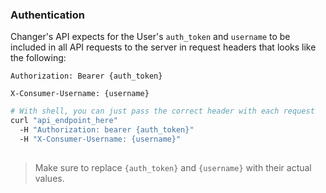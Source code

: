 ### Authentication

Changer's API expects for the User's <code>auth_token</code> and <code>username</code> to be included in all API requests to the server in request headers that looks like the following:

`Authorization: Bearer {auth_token}`

`X-Consumer-Username: {username}`

```bash
# With shell, you can just pass the correct header with each request
curl "api_endpoint_here"
  -H "Authorization: bearer {auth_token}"
  -H "X-Consumer-Username: {username}"
  
```

> Make sure to replace `{auth_token}`  and `{username}` with their actual values.

